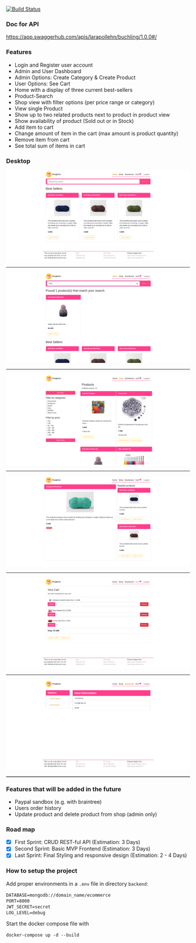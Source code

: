 [![Build Status](https://travis-ci.com/larapollehn/buchling.svg?branch=master)](https://travis-ci.com/larapollehn/buchling)
### Doc for API 
https://app.swaggerhub.com/apis/larapollehn/buchling/1.0.0#/

### Features
* Login and Register user account
* Admin and User Dashboard
* Admin Options: Create Category & Create Product
* User Options: See Cart
* Home with a display of three current best-sellers
* Product-Search
* Shop view with filter options (per price range or category)
* View single Product 
* Show up to two related products next to product in product view
* Show availability of product (Sold out or in Stock)
* Add item to cart 
* Change amount of item in the cart (max amount is product quantity)
* Remove item from cart
* See total sum of items in cart

### Desktop

<table border="1" width="100%">
    <tr>
        <img src="images/p1.png" >
    </tr>
    <hr>
    <tr>
        <img src="images/p6.png">
    </tr>
    <hr>
    <tr>
        <img src="images/p2.png">
    </tr>
    <hr>
    <tr>
        <img src="images/p3.png">
    </tr>
    <hr>
    <tr>
         <img src="images/p5.png">
    </tr>
    <hr>
    <tr>
        <img src="images/p4.png">
    </tr>
</table>

### Features that will be added in the future
* Paypal sandbox (e.g. with braintree)
* Users order history
* Update product and delete product from shop (admin only)


### Road map
- [x] First Sprint: CRUD REST-ful API (Estimation: 3 Days)
- [x] Second Sprint: Basic MVP Frontend (Estimation: 3 Days)
- [x] Last Sprint: Final Styling and responsive design (Estimation: 2 - 4 Days)  

### How to setup the project
Add proper environments in a `.env` file in directory `backend`:

```
DATABASE=mongodb://domain_name/ecommerce
PORT=8000
JWT_SECRET=secret
LOG_LEVEL=debug
```

Start the docker compose file with 

```
docker-compose up -d --build
```
